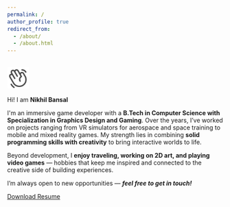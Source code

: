 ```yaml
---
permalink: /
author_profile: true
redirect_from:
  - /about/
  - /about.html
---
```


<br>

<!-- <i class="fa-solid fa-laptop-code"></i>  <i class="fa-solid fa-gamepad"></i>  <i class="fa-solid fa-video"></i> -->

<img src="/images/hand_waving.svg" width="50" height="50" alt="hand waving hi" style="opacity:0.7">

Hi! I am **Nikhil Bansal**

I'm an immersive game developer with a **B.Tech in Computer Science with Specialization in Graphics Design and Gaming**. Over the years, I’ve worked on projects ranging from VR simulators for aerospace and space training to mobile and mixed reality games. My strength lies in combining **solid programming skills with creativity** to bring interactive worlds to life.

Beyond development, I **enjoy traveling, working on 2D art, and playing video games** — hobbies that keep me inspired and connected to the creative side of building experiences.

I’m always open to new opportunities — <i>**feel free to get in touch!**</i>

<div class="cv-download-links">
  <a href="{{ base_path }}/files/Resume.pdf" class="btn btn--primary">Download Resume</a>
</div>

<!--  <i>More info about Formbound will go here once the steam page is live</i> -->
